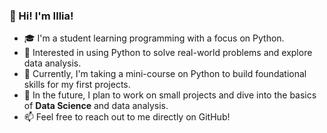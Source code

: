 ### 👋 Hi! I'm Illia!

- 🎓 I'm a student learning programming with a focus on Python.
- 🐍 Interested in using Python to solve real-world problems and explore data analysis.
- 📖 Currently, I'm taking a mini-course on Python to build foundational skills for my first projects.
- 🌱 In the future, I plan to work on small projects and dive into the basics of **Data Science** and data analysis.
- 📫 Feel free to reach out to me directly on GitHub!
